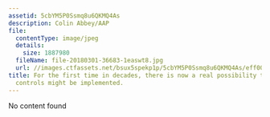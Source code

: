 ```yaml
---
assetid: 5cbYM5P0Ssmq8u6QKMQ4As
description: Colin Abbey/AAP
file:
  contentType: image/jpeg
  details:
    size: 1887980
  fileName: file-20180301-36683-1easwt8.jpg
  url: //images.ctfassets.net/bsux5spekp1p/5cbYM5P0Ssmq8u6QKMQ4As/eff004cc1d83159c844dd7a4da01b1d1/file-20180301-36683-1easwt8.jpg
title: For the first time in decades, there is now a real possibility that some gun
  controls might be implemented.
---
```

No content found
